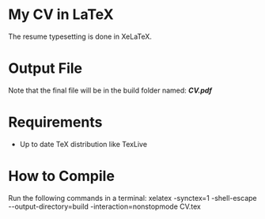 # My CV in LaTeX

The resume typesetting is done in XeLaTeX.

# Output File
Note that the final file will be in the build folder named: **_CV.pdf_**

# Requirements
* Up to date TeX distribution like TexLive

# How to Compile
Run the following commands in a terminal:
xelatex -synctex=1 -shell-escape --output-directory=build -interaction=nonstopmode  CV.tex